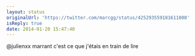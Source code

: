 ```yaml
---
layout: status
originalUrl: 'https://twitter.com/marcgg/status/425293559181611008'
isReply: true
date: 2014-01-20 15:47:40
---
```


@julienxx marrant c'est ce que j'étais en train de lire
